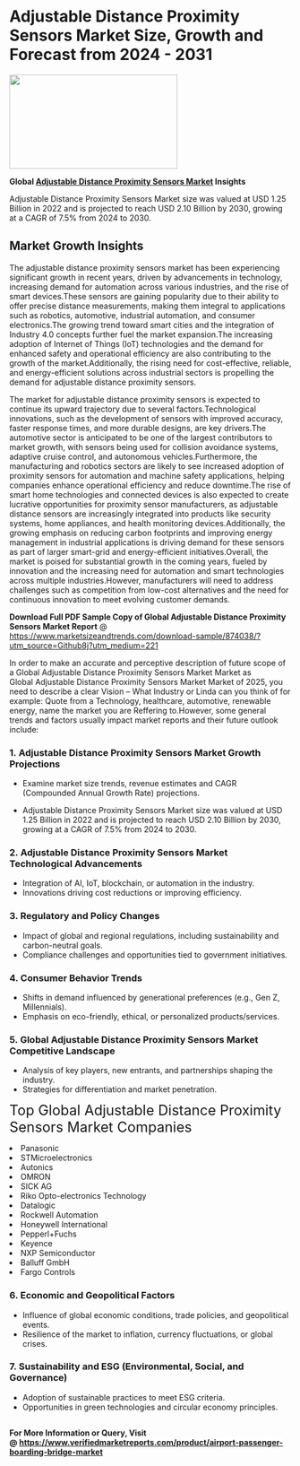 <H1>Adjustable Distance Proximity Sensors Market Size, Growth and Forecast from 2024 - 2031</H1><img class="aligncenter size-medium wp-image-584254" src="https://thirdeyenews.in/wp-content/uploads/2024/09/Global-Market-Research-300x168.jpeg" alt="" width="300" height="168" /><p><strong>Global&nbsp;<a href="https://www.marketsizeandtrends.com/download-sample/874038/?utm_source=Github8j?utm_medium=221">Adjustable Distance Proximity Sensors Market</a> Insights</strong></p><p>Adjustable Distance Proximity Sensors Market size was valued at USD 1.25 Billion in 2022 and is projected to reach USD 2.10 Billion by 2030, growing at a CAGR of 7.5% from 2024 to 2030.</p><p><h2>Market Growth Insights</h2> <p>The adjustable distance proximity sensors market has been experiencing significant growth in recent years, driven by advancements in technology, increasing demand for automation across various industries, and the rise of smart devices.These sensors are gaining popularity due to their ability to offer precise distance measurements, making them integral to applications such as robotics, automotive, industrial automation, and consumer electronics.The growing trend toward smart cities and the integration of Industry 4.0 concepts further fuel the market expansion.The increasing adoption of Internet of Things (IoT) technologies and the demand for enhanced safety and operational efficiency are also contributing to the growth of the market.Additionally, the rising need for cost-effective, reliable, and energy-efficient solutions across industrial sectors is propelling the demand for adjustable distance proximity sensors.</p> <p>The market for adjustable distance proximity sensors is expected to continue its upward trajectory due to several factors.Technological innovations, such as the development of sensors with improved accuracy, faster response times, and more durable designs, are key drivers.The automotive sector is anticipated to be one of the largest contributors to market growth, with sensors being used for collision avoidance systems, adaptive cruise control, and autonomous vehicles.Furthermore, the manufacturing and robotics sectors are likely to see increased adoption of proximity sensors for automation and machine safety applications, helping companies enhance operational efficiency and reduce downtime.The rise of smart home technologies and connected devices is also expected to create lucrative opportunities for proximity sensor manufacturers, as adjustable distance sensors are increasingly integrated into products like security systems, home appliances, and health monitoring devices.Additionally, the growing emphasis on reducing carbon footprints and improving energy management in industrial applications is driving demand for these sensors as part of larger smart-grid and energy-efficient initiatives.Overall, the market is poised for substantial growth in the coming years, fueled by innovation and the increasing need for automation and smart technologies across multiple industries.However, manufacturers will need to address challenges such as competition from low-cost alternatives and the need for continuous innovation to meet evolving customer demands.<p><span class=""><strong>Download Full PDF Sample Copy of Global Adjustable Distance Proximity Sensors Market Report</strong> @ <a href="https://www.marketsizeandtrends.com/download-sample/874038/?utm_source=Github8j?utm_medium=221" target="_blank">https://www.marketsizeandtrends.com/download-sample/874038/?utm_source=Github8j?utm_medium=221</a></span></p><p>In order to make an accurate and perceptive description of future scope of a Global&nbsp;Adjustable Distance Proximity Sensors Market Market as Global&nbsp;Adjustable Distance Proximity Sensors Market Market of 2025, you need to describe a clear Vision &ndash; What Industry or Linda can you think of for example: Quote from a Technology, healthcare, automotive, renewable energy, name the market you are Reffering to.However, some general trends and factors usually impact market reports and their future outlook include:</p><h3>1.&nbsp;<strong>Adjustable Distance Proximity Sensors Market Growth Projections</strong></h3><ul><li>Examine market size trends, revenue estimates and CAGR (Compounded Annual Growth Rate) projections.</li><li><p>Adjustable Distance Proximity Sensors Market size was valued at USD 1.25 Billion in 2022 and is projected to reach USD 2.10 Billion by 2030, growing at a CAGR of 7.5% from 2024 to 2030.</p></li></ul><h3>2.&nbsp;<strong>Adjustable Distance Proximity Sensors Market Technological Advancements</strong></h3><ul><li>Integration of AI, IoT, blockchain, or automation in the industry.</li><li>Innovations driving cost reductions or improving efficiency.</li></ul><h3>3.&nbsp;<strong>Regulatory and Policy Changes</strong></h3><ul><li>Impact of global and regional regulations, including sustainability and carbon-neutral goals.</li><li>Compliance challenges and opportunities tied to government initiatives.</li></ul><h3>4.&nbsp;<strong>Consumer Behavior Trends</strong></h3><ul><li>Shifts in demand influenced by generational preferences (e.g., Gen Z, Millennials).</li><li>Emphasis on eco-friendly, ethical, or personalized products/services.</li></ul><h3>5.&nbsp;<strong>Global Adjustable Distance Proximity Sensors Market Competitive Landscape</strong></h3><ul><li>Analysis of key players, new entrants, and partnerships shaping the industry.</li><li>Strategies for differentiation and market penetration.</li></ul><p data-pm-slice="1 1 []"><span style="color: inherit; font-family: inherit; font-size: 25px;">Top Global Adjustable Distance Proximity Sensors Market Companies</span></p><div class="" data-test-id=""><p><li>Panasonic</li><li> STMicroelectronics</li><li> Autonics</li><li> OMRON</li><li> SICK AG</li><li> Riko Opto-electronics Technology</li><li> Datalogic</li><li> Rockwell Automation</li><li> Honeywell International</li><li> Pepperl+Fuchs</li><li> Keyence</li><li> NXP Semiconductor</li><li> Balluff GmbH</li><li> Fargo Controls</li></p></div><h3>6.&nbsp;<strong>Economic and Geopolitical Factors</strong></h3><ul><li>Influence of global economic conditions, trade policies, and geopolitical events.</li><li>Resilience of the market to inflation, currency fluctuations, or global crises.</li></ul><h3>7.&nbsp;<strong>Sustainability and ESG (Environmental, Social, and Governance)</strong></h3><ul><li>Adoption of sustainable practices to meet ESG criteria.</li><li>Opportunities in green technologies and circular economy principles.</li></ul><h2><strong style="font-size: 14px;">For More Information or Query, Visit @&nbsp;</strong><a style="background-color: #ffffff; font-size: 14px;" href="https://www.marketsizeandtrends.com/report/adjustable-distance-proximity-sensors-market/" target="_blank">https://www.verifiedmarketreports.com/product/airport-passenger-boarding-bridge-market</a></h2>